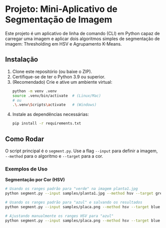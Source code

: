 # Projeto: Mini-Aplicativo de Segmentação de Imagem

Este projeto é um aplicativo de linha de comando (CLI) em Python capaz de carregar uma imagem e aplicar dois algoritmos simples de segmentação de imagem: Thresholding em HSV e Agrupamento K-Means.

## Instalação

1.  Clone este repositório (ou baixe o ZIP).
2.  Certifique-se de ter o Python 3.9 ou superior.
3.  (Recomendado) Crie e ative um ambiente virtual:
    ```bash
    python -m venv .venv
    source .venv/bin/activate  # (Linux/Mac)
    # ou
    .\.venv\Scripts\activate   # (Windows)
    ```
4.  Instale as dependências necessárias:
    ```bash
    pip install -r requirements.txt
    ```

## Como Rodar

O script principal é o `segment.py`. Use a flag `--input` para definir a imagem, `--method` para o algoritmo e `--target` para a cor.

### Exemplos de Uso

**Segmentação por Cor (HSV)**

```bash
# Usando os ranges padrão para "verde" na imagem planta1.jpg
python segment.py --input samples/planta1.jpg --method hsv --target green

# Usando os ranges padrão para "azul" e salvando os resultados
python segment.py --input samples/placa.png --method hsv --target blue

# Ajustando manualmente os ranges HSV para "azul"
python segment.py --input samples/placa.png --method hsv --target blue --hmin 90 --hmax 130 --smin 100 --smax 255